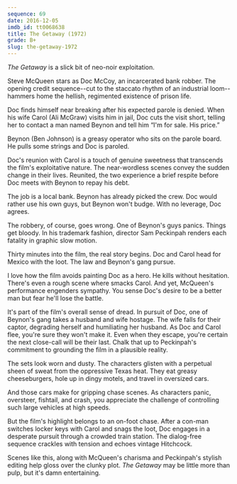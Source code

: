 ```yaml
---
sequence: 69
date: 2016-12-05
imdb_id: tt0068638
title: The Getaway (1972)
grade: B+
slug: the-getaway-1972
---
```


_The Getaway_ is a slick bit of neo-noir exploitation.

Steve McQueen stars as Doc McCoy, an incarcerated bank robber. The opening credit sequence--cut to the staccato rhythm of an industrial loom--hammers home the hellish, regimented existence of prison life.

Doc finds himself near breaking after his expected parole is denied. When his wife Carol (Ali McGraw) visits him in jail, Doc cuts the visit short, telling her to contact a man named Beynon and tell him “I'm for sale. His price.”

Beynon (Ben Johnson) is a greasy operator who sits on the parole board. He pulls some strings and Doc is paroled.

Doc's reunion with Carol is a touch of genuine sweetness that transcends the film's exploitative nature. The near-wordless scenes convey the sudden change in their lives. Reunited, the two experience a brief respite before Doc meets with Beynon to repay his debt.

The job is a local bank. Beynon has already picked the crew. Doc would rather use his own guys, but Beynon won't budge. With no leverage, Doc agrees.

The robbery, of course, goes wrong. One of Beynon's guys panics. Things get bloody. In his trademark fashion, director Sam Peckinpah renders each fatality in graphic slow motion.

Thirty minutes into the film, the real story begins. Doc and Carol head for Mexico with the loot. The law and Beynon's gang pursue.

I love how the film avoids painting Doc as a hero. He kills without hesitation. There's even a rough scene where smacks Carol. And yet, McQueen's performance engenders sympathy. You sense Doc's desire to be a better man but fear he'll lose the battle.

It's part of the film's overall sense of dread. In pursuit of Doc, one of Beynon's gang takes a husband and wife hostage. The wife falls for their captor, degrading herself and humiliating her husband. As Doc and Carol flee, you're sure they won't make it. Even when they escape, you're certain the next close-call will be their last. Chalk that up to Peckinpah's commitment to grounding the film in a plausible reality.

The sets look worn and dusty. The characters glisten with a perpetual sheen of sweat from the oppressive Texas heat. They eat greasy cheeseburgers, hole up in dingy motels, and travel in oversized cars.

And those cars make for gripping chase scenes. As characters panic, oversteer, fishtail, and crash, you appreciate the challenge of controlling such large vehicles at high speeds.

But the film's highlight belongs to an on-foot chase. After a con-man switches locker keys with Carol and snags the loot, Doc engages in a desperate pursuit through a crowded train station. The dialog-free sequence crackles with tension and echoes vintage Hitchcock.

Scenes like this, along with McQueen's charisma and Peckinpah's stylish editing help gloss over the clunky plot. _The Getaway_ may be little more than pulp, but it's damn entertaining.